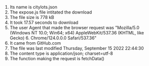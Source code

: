 1. Its name is citylots.json
2. The expose.js file intitated the download
3. The file size is 778 kB
4. It took 17.57 seconds to download
5. The user Agent that made the browser request was "Mozilla/5.0 (Windows NT 10.0; Win64; x64) AppleWebKit/537.36 (KHTML, like Gecko) 6. Chrome/124.0.0.0 Safari/537.36"
6. It came from GitHub.com
7. The file was last modified Thursday, September 15 2022 22:44:30
8. The content type is application/json; charset=utf-8
9. The function making the request is fetchData()
